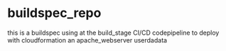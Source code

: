 # buildspec_repo
this is a buildspec  using at the build_stage  CI/CD codepipeline to deploy with cloudformation  an apache_webserver userdadata

